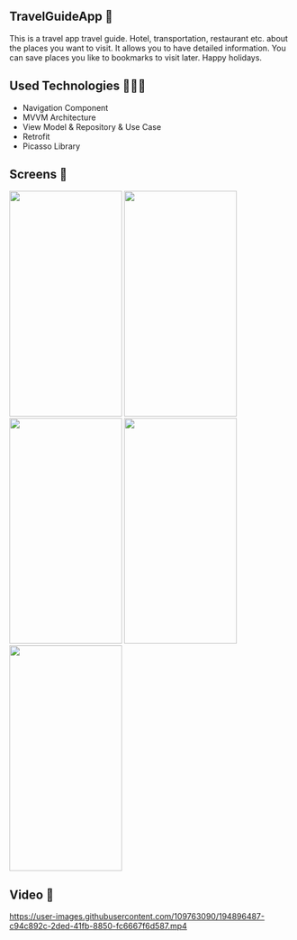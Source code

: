 ## TravelGuideApp 📱

This is a travel app travel guide.
Hotel, transportation, restaurant etc. about the places you want to visit. It allows you to have detailed information.
You can save places you like to bookmarks to visit later.
Happy holidays.

## Used Technologies 👩🏻‍💻

 * Navigation Component
 * MVVM Architecture
 * View Model & Repository & Use Case
 * Retrofit
 * Picasso Library
 
 
 ## Screens 📸
 
 <p float="left"> 
 
<img src="https://user-images.githubusercontent.com/109763090/194834120-5fbb8cc8-9ac4-436d-9dca-0595f94ac577.png" style=" width:200px ; height:400px "/>  

<img src="https://user-images.githubusercontent.com/109763090/194835059-3b60eba8-bdab-41ee-9eae-52b2cb544d0e.png" style=" width:200px ; height:400px "/> 
 
<img src="https://user-images.githubusercontent.com/109763090/194839560-98cd3666-2ce5-4250-ac41-ef4166224e1e.png" style=" width:200px ; height:400px "/>
 
<img src="https://user-images.githubusercontent.com/109763090/194841442-da0c4eeb-6e94-4cbf-9344-377fe75bcc0f.png" style=" width:200px ; height:400px "/>
  
<img src="https://user-images.githubusercontent.com/109763090/194840244-b88c52b1-2b51-4691-a58a-c93fd5dca8a1.png" style=" width:200px ; height:400px "/> 
 
 </p>
 
  ## Video 🎥

https://user-images.githubusercontent.com/109763090/194896487-c94c892c-2ded-41fb-8850-fc6667f6d587.mp4


 

 
 
 
 
 
 
 
 
  
